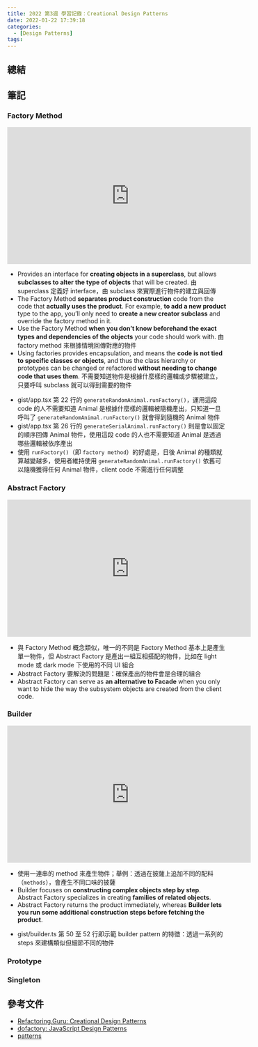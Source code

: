 ```yaml
---
title: 2022 第3週 學習記錄：Creational Design Patterns
date: 2022-01-22 17:39:18
categories:
  - [Design Patterns]
tags:
---
```


## 總結

## 筆記

### Factory Method

<iframe width="560" height="315" src="https://www.youtube.com/embed/EcFVTgRHJLM" title="YouTube video player" frameborder="0" allow="accelerometer; autoplay; clipboard-write; encrypted-media; gyroscope; picture-in-picture" allowfullscreen></iframe>

- Provides an interface for **creating objects in a superclass**, but allows **subclasses to alter the type of objects** that will be created. 由 superclass 定義好 interface，由 subclass 來實際進行物件的建立與回傳
- The Factory Method **separates product construction** code from the code that **actually uses the product**. For example, **to add a new product** type to the app, you’ll only need to **create a new creator subclass** and override the factory method in it.
- Use the Factory Method **when you don’t know beforehand the exact types and dependencies of the objects** your code should work with. 由 factory method 來根據情境回傳對應的物件
- Using factories provides encapsulation, and means the **code is not tied to specific classes or objects**, and thus the class hierarchy or prototypes can be changed or refactored **without needing to change code that uses them**. 不需要知道物件是根據什麼樣的邏輯或步驟被建立，只要呼叫 subclass 就可以得到需要的物件

<script src="https://gist.github.com/tzynwang/cd786a10bedf28a61043a8923ce0fdd6.js"></script>

- gist/app.tsx 第 22 行的 `generateRandomAnimal.runFactory()`，運用這段 code 的人不需要知道 Animal 是根據什麼樣的邏輯被隨機產出，只知道一旦呼叫了 `generateRandomAnimal.runFactory()` 就會得到隨機的 Animal 物件
- gist/app.tsx 第 26 行的 `generateSerialAnimal.runFactory()` 則是會以固定的順序回傳 Animal 物件，使用這段 code 的人也不需要知道 Animal 是透過哪些邏輯被依序產出
- 使用 `runFactory()`（即 `factory method`）的好處是，日後 Animal 的種類就算越變越多，使用者維持使用 `generateRandomAnimal.runFactory()` 依舊可以隨機獲得任何 Animal 物件，client code 不需進行任何調整

### Abstract Factory

<iframe width="560" height="315" src="https://www.youtube.com/embed/v-GiuMmsXj4" title="YouTube video player" frameborder="0" allow="accelerometer; autoplay; clipboard-write; encrypted-media; gyroscope; picture-in-picture" allowfullscreen></iframe>

- 與 Factory Method 概念類似，唯一的不同是 Factory Method 基本上是產生單一物件，但 Abstract Factory 是產出一組互相搭配的物件，比如在 light mode 或 dark mode 下使用的不同 UI 組合
- Abstract Factory 要解決的問題是：確保產出的物件會是合理的組合
- Abstract Factory can serve as **an alternative to Facade** when you only want to hide the way the subsystem objects are created from the client code.

### Builder

<iframe width="560" height="315" src="https://www.youtube.com/embed/ziQqmvfg5XE" title="YouTube video player" frameborder="0" allow="accelerometer; autoplay; clipboard-write; encrypted-media; gyroscope; picture-in-picture" allowfullscreen></iframe>

- 使用一連串的 method 來產生物件；舉例：透過在披薩上追加不同的配料（`methods`），會產生不同口味的披薩
- Builder focuses on **constructing complex objects step by step**. Abstract Factory specializes in creating **families of related objects**.
- Abstract Factory returns the product immediately, whereas **Builder lets you run some additional construction steps before fetching the product**.

<script src="https://gist.github.com/tzynwang/ced5f0ff99570ac61580481dae622b46.js"></script>

- gist/builder.ts 第 50 至 52 行即示範 builder pattern 的特徵：透過一系列的 steps 來建構類似但細節不同的物件

### Prototype

### Singleton

## 參考文件

- [Refactoring.Guru: Creational Design Patterns](https://refactoring.guru/design-patterns/creational-patterns)
- [dofactory: JavaScript Design Patterns](https://www.dofactory.com/javascript/design-patterns)
- [patterns](https://www.patterns.dev/posts/introduction/)
